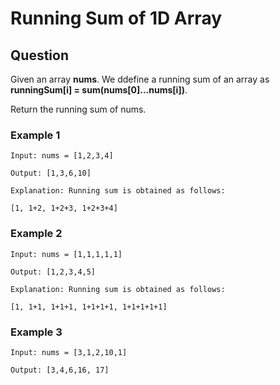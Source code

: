 # Running Sum of 1D Array

## Question

Given an array **nums**. We ddefine a running sum of an array as **runningSum[i] = sum(nums[0]...nums[i])**.

Return the running sum of nums.

### Example 1

```text
Input: nums = [1,2,3,4]

Output: [1,3,6,10]

Explanation: Running sum is obtained as follows:

[1, 1+2, 1+2+3, 1+2+3+4]
```

### Example 2

```text
Input: nums = [1,1,1,1,1]

Output: [1,2,3,4,5]

Explanation: Running sum is obtained as follows:

[1, 1+1, 1+1+1, 1+1+1+1, 1+1+1+1+1]
```

### Example 3

```text
Input: nums = [3,1,2,10,1]

Output: [3,4,6,16, 17]
```
